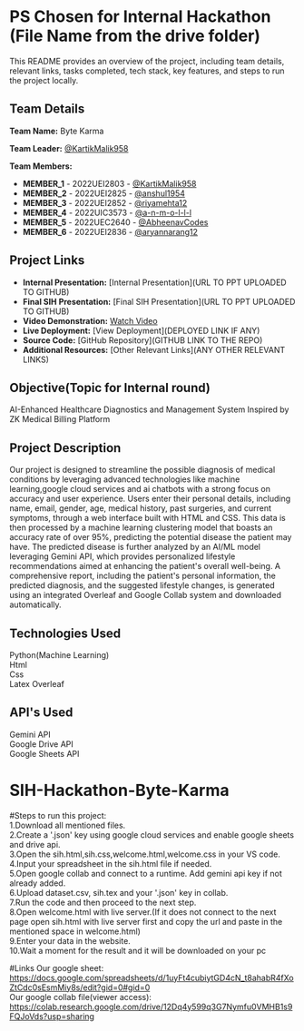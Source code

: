 # PS Chosen for Internal Hackathon (File Name from the drive folder)

This README provides an overview of the project, including team details, relevant links, tasks completed, tech stack, key features, and steps to run the project locally.

## Team Details

**Team Name:** Byte Karma

**Team Leader:** [@KartikMalik958](https://github.com/KartikMalik958)

**Team Members:**

- **MEMBER_1** - 2022UEI2803 - [@KartikMalik958](https://github.com/KartikMalik958)
- **MEMBER_2** - 2022UEI2825 - [@anshul1954](https://github.com/anshul1954)
- **MEMBER_3** - 2022UEI2852 - [@riyamehta12](https://github.com/riyamehta12)
- **MEMBER_4** - 2022UIC3573 - [@a-n-m-o-l-l-l](https://github.com/a-n-m-o-l-l-l)
- **MEMBER_5** - 2022UEC2640 - [@AbheenavCodes](https://github.com/AbheenavCodes)
- **MEMBER_6** - 2022UEI2836 - [@aryannarang12](https://github.com/aryannarang12)

## Project Links

- **Internal Presentation:** [Internal Presentation](URL TO PPT UPLOADED TO GITHUB)
- **Final SIH Presentation:** [Final SIH Presentation](URL TO PPT UPLOADED TO GITHUB)
- **Video Demonstration:** [Watch Video](https://youtu.be/vuaxd0zmjN0)
- **Live Deployment:** [View Deployment](DEPLOYED LINK IF ANY)
- **Source Code:** [GitHub Repository](GITHUB LINK TO THE REPO)
- **Additional Resources:** [Other Relevant Links](ANY OTHER RELEVANT LINKS)

## Objective(Topic for Internal round)
AI-Enhanced Healthcare Diagnostics and Management System Inspired by ZK Medical Billing Platform
## Project Description
Our project is designed to streamline the possible diagnosis of medical conditions by leveraging advanced technologies like machine learning,google cloud services and ai chatbots with a strong focus on accuracy and user experience. Users enter their personal details, including name, email, gender, age, medical history, past surgeries, and current symptoms, through a web interface built with HTML and CSS. This data is then processed by a machine learning clustering model that boasts an accuracy rate of over 95%, predicting the potential disease the patient may have.
The predicted disease is further analyzed by an AI/ML model leveraging Gemini API, which provides personalized lifestyle recommendations aimed at enhancing the patient's overall well-being. A comprehensive report, including the patient's personal information, the predicted diagnosis, and the suggested lifestyle changes, is generated using an integrated Overleaf and Google Collab system and downloaded automatically.

## Technologies Used
Python(Machine Learning) <br>
Html<br>
Css<br>
Latex Overleaf<br>

## API's Used
Gemini API<br>
Google Drive API<br>
Google Sheets API<br>

# SIH-Hackathon-Byte-Karma
#Steps to run this project:<br>
1.Download all mentioned files.<br>
2.Create a '.json' key using google cloud services and enable google sheets and drive api.<br>
3.Open the sih.html,sih.css,welcome.html,welcome.css in your VS code. <br>
4.Input your spreadsheet in the sih.html file if needed.<br>
5.Open google collab and connect to a runtime. Add gemini api key if not already added. <br>
6.Upload dataset.csv, sih.tex and your '.json' key in collab.<br>
7.Run the code and then proceed to the next step.<br>
8.Open welcome.html with live server.(If it does not connect to the next page open sih.html with live server first and copy the url and paste in the mentioned space in welcome.html)<br>
9.Enter your data in the website.<br>
10.Wait a moment for the result and it will be downloaded on your pc <br>




#Links
Our google sheet: https://docs.google.com/spreadsheets/d/1uyFt4cubiytGD4cN_t8ahabR4fXoZtCdc0sEsmMiy8s/edit?gid=0#gid=0  <br>
Our google collab file(viewer access): https://colab.research.google.com/drive/12Dq4y599q3G7Nymfu0VMHB1s9FQJoVds?usp=sharing




